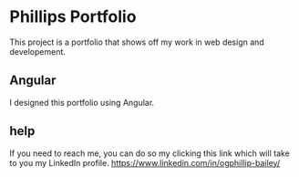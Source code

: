# Phillips Portfolio

This project is a portfolio that shows off my work in web design and developement.

## Angular
I designed this portfolio using Angular.

## help

If you need to reach me, you can do so my clicking this link which will take to you my LinkedIn profile. https://www.linkedin.com/in/ogphillip-bailey/
